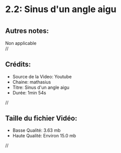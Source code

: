 
2.2: Sinus d'un angle aigu
==========================

# 

## Autres notes:


Non applicable  
//
## **Crédits:**

- Source de la Video: Youtube
- Chaine: mathasius
- Titre: Sinus d'un angle aigu
- Durée: 1min 54s
  
//
## Taille du fichier Vidéo:

- Basse Qualité: 3.63 mb
- Haute Qualité: Environ 15.0 mb
  
//